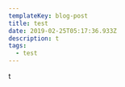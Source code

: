 ```yaml
---
templateKey: blog-post
title: test
date: 2019-02-25T05:17:36.933Z
description: t
tags:
  - test
---
```

t
